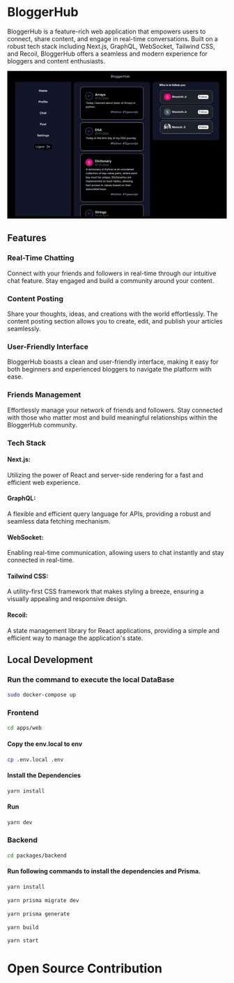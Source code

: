 # BloggerHub

BloggerHub is a feature-rich web application that empowers users to connect, share content, and engage in real-time conversations. Built on a robust tech stack including Next.js, GraphQL, WebSocket, Tailwind CSS, and Recoil, BloggerHub offers a seamless and modern experience for bloggers and content enthusiasts.

![Alt text](/sample.png)

## Features
### Real-Time Chatting
Connect with your friends and followers in real-time through our intuitive chat feature. Stay engaged and build a community around your content.

### Content Posting
Share your thoughts, ideas, and creations with the world effortlessly. The content posting section allows you to create, edit, and publish your articles seamlessly.

### User-Friendly Interface
BloggerHub boasts a clean and user-friendly interface, making it easy for both beginners and experienced bloggers to navigate the platform with ease.

### Friends Management
Effortlessly manage your network of friends and followers. Stay connected with those who matter most and build meaningful relationships within the BloggerHub community.

### Tech Stack
#### Next.js: 
Utilizing the power of React and server-side rendering for a fast and efficient web experience.
#### GraphQL: 
A flexible and efficient query language for APIs, providing a robust and seamless data fetching mechanism.
#### WebSocket: 
Enabling real-time communication, allowing users to chat instantly and stay connected in real-time.
#### Tailwind CSS: 
A utility-first CSS framework that makes styling a breeze, ensuring a visually appealing and responsive design.
#### Recoil: 
A state management library for React applications, providing a simple and efficient way to manage the application's state.

## Local Development

### Run the command to execute the local DataBase

```sh
sudo docker-compose up
```

### Frontend

```sh
cd apps/web
```
#### Copy the env.local to env

```sh
cp .env.local .env
```

#### Install the Dependencies
```sh
yarn install
```
#### Run
```sh
yarn dev
```

### Backend 

```sh
cd packages/backend
```
#### Run following commands to install the dependencies and Prisma.

```sh
yarn install
```

```sh
yarn prisma migrate dev
```

```sh
yarn prisma generate
```

```sh
yarn build
```

```sh
yarn start
```

# Open Source Contribution
